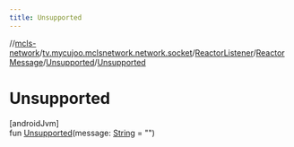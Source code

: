 ```yaml
---
title: Unsupported
---
```

//[mcls-network](../../../../../index.html)/[tv.mycujoo.mclsnetwork.network.socket](../../../index.html)/[ReactorListener](../../index.html)/[ReactorMessage](../index.html)/[Unsupported](index.html)/[Unsupported](-unsupported.html)



# Unsupported



[androidJvm]\
fun [Unsupported](-unsupported.html)(message: [String](https://kotlinlang.org/api/latest/jvm/stdlib/kotlin/-string/index.html) = &quot;&quot;)




